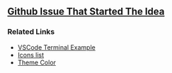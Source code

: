## [Github Issue That Started The Idea](https://github.com/microsoft/vscode/issues/127951#issuecomment-873636011)

### Related Links
- [VSCode Terminal Example](https://github.com/microsoft/vscode-extension-samples/blob/main/extension-terminal-sample/package.json)
- [Icons list](https://code.visualstudio.com/api/references/icons-in-labels)
- [Theme Color](https://code.visualstudio.com/api/references/theme-color#text-colors)